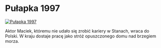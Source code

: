 Pułapka 1997 
=============
[![Pułapka 1997 ](http://vidos.pl/images/player.gif)](http://vidos.pl/pulapka-1997)

 Aktor Maciek, któremu nie udało się zrobić kariery w Stanach, wraca do Polski. W kraju dostaje pracę jako stróż opuszczonego domu nad brzegiem morza.
